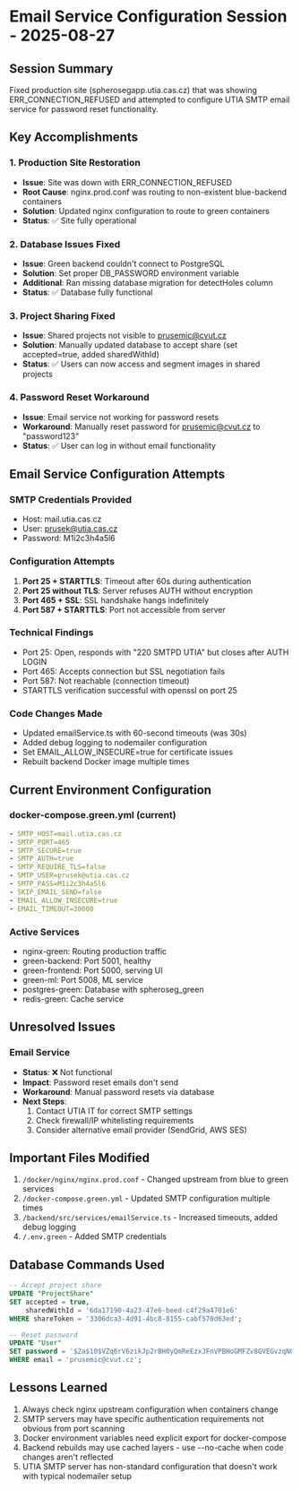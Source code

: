 # Email Service Configuration Session - 2025-08-27

## Session Summary

Fixed production site (spherosegapp.utia.cas.cz) that was showing ERR_CONNECTION_REFUSED and attempted to configure UTIA SMTP email service for password reset functionality.

## Key Accomplishments

### 1. Production Site Restoration

- **Issue**: Site was down with ERR_CONNECTION_REFUSED
- **Root Cause**: nginx.prod.conf was routing to non-existent blue-backend containers
- **Solution**: Updated nginx configuration to route to green containers
- **Status**: ✅ Site fully operational

### 2. Database Issues Fixed

- **Issue**: Green backend couldn't connect to PostgreSQL
- **Solution**: Set proper DB_PASSWORD environment variable
- **Additional**: Ran missing database migration for detectHoles column
- **Status**: ✅ Database fully functional

### 3. Project Sharing Fixed

- **Issue**: Shared projects not visible to prusemic@cvut.cz
- **Solution**: Manually updated database to accept share (set accepted=true, added sharedWithId)
- **Status**: ✅ Users can now access and segment images in shared projects

### 4. Password Reset Workaround

- **Issue**: Email service not working for password resets
- **Workaround**: Manually reset password for prusemic@cvut.cz to "password123"
- **Status**: ✅ User can log in without email functionality

## Email Service Configuration Attempts

### SMTP Credentials Provided

- Host: mail.utia.cas.cz
- User: prusek@utia.cas.cz
- Password: M1i2c3h4a5l6

### Configuration Attempts

1. **Port 25 + STARTTLS**: Timeout after 60s during authentication
2. **Port 25 without TLS**: Server refuses AUTH without encryption
3. **Port 465 + SSL**: SSL handshake hangs indefinitely
4. **Port 587 + STARTTLS**: Port not accessible from server

### Technical Findings

- Port 25: Open, responds with "220 SMTPD UTIA" but closes after AUTH LOGIN
- Port 465: Accepts connection but SSL negotiation fails
- Port 587: Not reachable (connection timeout)
- STARTTLS verification successful with openssl on port 25

### Code Changes Made

- Updated emailService.ts with 60-second timeouts (was 30s)
- Added debug logging to nodemailer configuration
- Set EMAIL_ALLOW_INSECURE=true for certificate issues
- Rebuilt backend Docker image multiple times

## Current Environment Configuration

### docker-compose.green.yml (current)

```yaml
- SMTP_HOST=mail.utia.cas.cz
- SMTP_PORT=465
- SMTP_SECURE=true
- SMTP_AUTH=true
- SMTP_REQUIRE_TLS=false
- SMTP_USER=prusek@utia.cas.cz
- SMTP_PASS=M1i2c3h4a5l6
- SKIP_EMAIL_SEND=false
- EMAIL_ALLOW_INSECURE=true
- EMAIL_TIMEOUT=30000
```

### Active Services

- nginx-green: Routing production traffic
- green-backend: Port 5001, healthy
- green-frontend: Port 5000, serving UI
- green-ml: Port 5008, ML service
- postgres-green: Database with spheroseg_green
- redis-green: Cache service

## Unresolved Issues

### Email Service

- **Status**: ❌ Not functional
- **Impact**: Password reset emails don't send
- **Workaround**: Manual password resets via database
- **Next Steps**:
  1. Contact UTIA IT for correct SMTP settings
  2. Check firewall/IP whitelisting requirements
  3. Consider alternative email provider (SendGrid, AWS SES)

## Important Files Modified

1. `/docker/nginx/nginx.prod.conf` - Changed upstream from blue to green services
2. `/docker-compose.green.yml` - Updated SMTP configuration multiple times
3. `/backend/src/services/emailService.ts` - Increased timeouts, added debug logging
4. `/.env.green` - Added SMTP credentials

## Database Commands Used

```sql
-- Accept project share
UPDATE "ProjectShare"
SET accepted = true,
    sharedWithId = '6da17190-4a23-47e6-beed-c4f29a4701e6'
WHERE shareToken = '3306dca3-4d91-4bc8-8155-cabf570d63ed';

-- Reset password
UPDATE "User"
SET password = '$2a$10$VZq6rV6zikJp2rBH0yQmReEzxJFnVPBHoGMFZv8GVEGvzqN0jTwXu'
WHERE email = 'prusemic@cvut.cz';
```

## Lessons Learned

1. Always check nginx upstream configuration when containers change
2. SMTP servers may have specific authentication requirements not obvious from port scanning
3. Docker environment variables need explicit export for docker-compose
4. Backend rebuilds may use cached layers - use --no-cache when code changes aren't reflected
5. UTIA SMTP server has non-standard configuration that doesn't work with typical nodemailer setup
